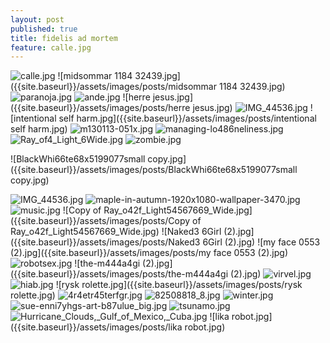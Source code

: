 ```yaml
---
layout: post
published: true
title: fidelis ad mortem
feature: calle.jpg
---
```

![calle.jpg]({{site.baseurl}}/assets/images/posts/calle.jpg)
![midsommar 1184 32439.jpg]({{site.baseurl}}/assets/images/posts/midsommar 1184 32439.jpg)
![paranoja.jpg]({{site.baseurl}}/assets/images/posts/paranoja.jpg)
![ande.jpg]({{site.baseurl}}/assets/images/posts/ande.jpg)
![herre jesus.jpg]({{site.baseurl}}/assets/images/posts/herre jesus.jpg)
![IMG_44536.jpg]({{site.baseurl}}/assets/images/posts/IMG_44536.jpg)
![intentional self harm.jpg]({{site.baseurl}}/assets/images/posts/intentional self harm.jpg)
![m130113-051x.jpg]({{site.baseurl}}/assets/images/posts/m130113-051x.jpg)
![managing-lo486neliness.jpg]({{site.baseurl}}/assets/images/posts/managing-lo486neliness.jpg)
![Ray_of4_Light_6Wide.jpg]({{site.baseurl}}/assets/images/posts/Ray_of4_Light_6Wide.jpg)
![zombie.jpg]({{site.baseurl}}/assets/images/posts/zombie.jpg)






![BlackWhi66te68x5199077small copy.jpg]({{site.baseurl}}/assets/images/posts/BlackWhi66te68x5199077small copy.jpg)

![IMG_44536.jpg]({{site.baseurl}}/assets/images/posts/IMG_44536.jpg)
![maple-in-autumn-1920x1080-wallpaper-3470.jpg]({{site.baseurl}}/assets/images/posts/maple-in-autumn-1920x1080-wallpaper-3470.jpg)
![music.jpg]({{site.baseurl}}/assets/images/posts/music.jpg)
![Copy of Ray_o42f_Light54567669_Wide.jpg]({{site.baseurl}}/assets/images/posts/Copy of Ray_o42f_Light54567669_Wide.jpg)
![Naked3 6Girl (2).jpg]({{site.baseurl}}/assets/images/posts/Naked3 6Girl (2).jpg)
![my face 0553 (2).jpg]({{site.baseurl}}/assets/images/posts/my face 0553 (2).jpg)
![robotsex.jpg]({{site.baseurl}}/assets/images/posts/robotsex.jpg)
![the-m444a4gi (2).jpg]({{site.baseurl}}/assets/images/posts/the-m444a4gi (2).jpg)
![virvel.jpg]({{site.baseurl}}/assets/images/posts/virvel.jpg)
![hiab.jpg]({{site.baseurl}}/assets/images/posts/hiab.jpg)
![rysk rolette.jpg]({{site.baseurl}}/assets/images/posts/rysk rolette.jpg)
![4r4etr45terfgr.jpg]({{site.baseurl}}/assets/images/posts/4r4etr45terfgr.jpg)
![82508818_8.jpg]({{site.baseurl}}/assets/images/posts/82508818_8.jpg)
![winter.jpg]({{site.baseurl}}/assets/images/posts/winter.jpg)
![sue-enni7yhgs-art-b87ulue_big.jpg]({{site.baseurl}}/assets/images/posts/sue-enni7yhgs-art-b87ulue_big.jpg)
![tsunamo.jpg]({{site.baseurl}}/assets/images/posts/tsunamo.jpg)
![Hurricane_Clouds,_Gulf_of_Mexico,_Cuba.jpg]({{site.baseurl}}/assets/images/posts/Hurricane_Clouds,_Gulf_of_Mexico,_Cuba.jpg)
![lika robot.jpg]({{site.baseurl}}/assets/images/posts/lika robot.jpg)

